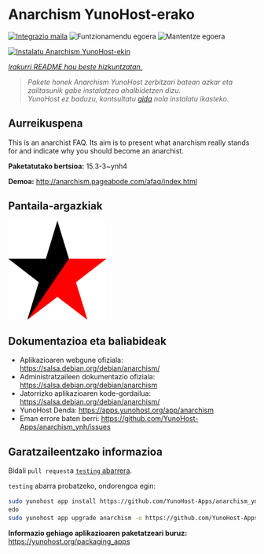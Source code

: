 <!--
Ohart ongi: README hau automatikoki sortu da <https://github.com/YunoHost/apps/tree/master/tools/readme_generator>ri esker
EZ editatu eskuz.
-->

# Anarchism YunoHost-erako

[![Integrazio maila](https://dash.yunohost.org/integration/anarchism.svg)](https://dash.yunohost.org/appci/app/anarchism) ![Funtzionamendu egoera](https://ci-apps.yunohost.org/ci/badges/anarchism.status.svg) ![Mantentze egoera](https://ci-apps.yunohost.org/ci/badges/anarchism.maintain.svg)

[![Instalatu Anarchism YunoHost-ekin](https://install-app.yunohost.org/install-with-yunohost.svg)](https://install-app.yunohost.org/?app=anarchism)

*[Irakurri README hau beste hizkuntzatan.](./ALL_README.md)*

> *Pakete honek Anarchism YunoHost zerbitzari batean azkar eta zailtasunik gabe instalatzea ahalbidetzen dizu.*  
> *YunoHost ez baduzu, kontsultatu [gida](https://yunohost.org/install) nola instalatu ikasteko.*

## Aurreikuspena

This is an anarchist FAQ. Its aim is to present what anarchism really stands for and indicate why you should become an anarchist.

**Paketatutako bertsioa:** 15.3-3~ynh4

**Demoa:** <http://anarchism.pageabode.com/afaq/index.html>

## Pantaila-argazkiak

![Anarchism(r)en pantaila-argazkia](./doc/screenshots/anarchism.gif)

## Dokumentazioa eta baliabideak

- Aplikazioaren webgune ofiziala: <https://salsa.debian.org/debian/anarchism/>
- Administratzaileen dokumentazio ofiziala: <https://salsa.debian.org/debian/anarchism>
- Jatorrizko aplikazioaren kode-gordailua: <https://salsa.debian.org/debian/anarchism/>
- YunoHost Denda: <https://apps.yunohost.org/app/anarchism>
- Eman errore baten berri: <https://github.com/YunoHost-Apps/anarchism_ynh/issues>

## Garatzaileentzako informazioa

Bidali `pull request`a [`testing` abarrera](https://github.com/YunoHost-Apps/anarchism_ynh/tree/testing).

`testing` abarra probatzeko, ondorengoa egin:

```bash
sudo yunohost app install https://github.com/YunoHost-Apps/anarchism_ynh/tree/testing --debug
edo
sudo yunohost app upgrade anarchism -u https://github.com/YunoHost-Apps/anarchism_ynh/tree/testing --debug
```

**Informazio gehiago aplikazioaren paketatzeari buruz:** <https://yunohost.org/packaging_apps>
